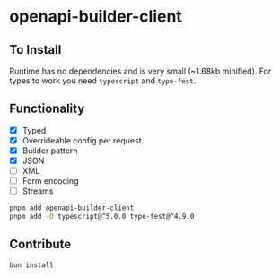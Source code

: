 # openapi-builder-client

## To Install

Runtime has no dependencies and is very small (~1.68kb minified).
For types to work you need `typescript` and `type-fest`.

## Functionality

- [x] Typed
- [x] Overrideable config per request
- [x] Builder pattern
- [x] JSON
- [ ] XML
- [ ] Form encoding
- [ ] Streams

```bash
pnpm add openapi-builder-client
pnpm add -D typescript@^5.0.0 type-fest@^4.9.0
```

## Contribute

```bash
bun install
```